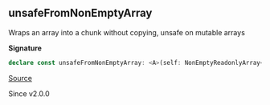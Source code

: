 ## unsafeFromNonEmptyArray

Wraps an array into a chunk without copying, unsafe on mutable arrays

**Signature**

```ts
declare const unsafeFromNonEmptyArray: <A>(self: NonEmptyReadonlyArray<A>) => NonEmptyChunk<A>
```

[Source](https://github.com/Effect-TS/effect/tree/main/packages/effect/src/Chunk.ts#L396)

Since v2.0.0